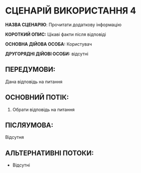 # СЦЕНАРІЙ ВИКОРИСТАННЯ 4

**НАЗВА СЦЕНАРІЮ**: Прочитати додаткову інформацію

**КОРОТКИЙ ОПИС:** Цікаві факти після відповіді

**ОСНОВНА ДІЙОВА ОСОБА:** Користувач

**ДРУГОРЯДНІ ДІЙОВІ ОСОБИ:** відсутні

## ПЕРЕДУМОВИ:

Дана відповідь на питання

## ОСНОВНИЙ ПОТІК:
1.	Обрати відповідь на питання

## ПІСЛЯУМОВА:

Відсутня

## АЛЬТЕРНАТИВНІ ПОТОКИ:

* Відсутні
